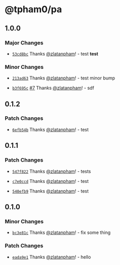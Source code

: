 # @tpham0/pa

## 1.0.0

### Major Changes

- [`53cd8bc`](https://github.com/zlatanpham/changesets-monorepo-testing/commit/53cd8bcceaa33a6975c71aabc51a723f579738fb) Thanks [@zlatanpham](https://github.com/zlatanpham)! - test **test**

### Minor Changes

- [`213ad63`](https://github.com/zlatanpham/changesets-monorepo-testing/commit/213ad635122c86bef67c928086514156577ce32e) Thanks [@zlatanpham](https://github.com/zlatanpham)! - test minor bump

* [`b3f695c`](https://github.com/zlatanpham/changesets-monorepo-testing/commit/b3f695c6a915d8e1f302e638b76c7e26d590511e) [#7](https://github.com/zlatanpham/changesets-monorepo-testing/pull/7) Thanks [@zlatanpham](https://github.com/zlatanpham)! - sdf

## 0.1.2

### Patch Changes

- [`6efb54b`](https://github.com/zlatanpham/changesets-monorepo-testing/commit/6efb54b5e0c60954666871abef2acfed97474d53) Thanks [@zlatanpham](https://github.com/zlatanpham)! - test

## 0.1.1

### Patch Changes

- [`547f822`](https://github.com/zlatanpham/changesets-monorepo-testing/commit/547f8225c2a3be83cac36c3f2bd5ac995661af80) Thanks [@zlatanpham](https://github.com/zlatanpham)! - tests

* [`c7e0ccd`](https://github.com/zlatanpham/changesets-monorepo-testing/commit/c7e0ccd3df6e965a6ed7e2c3d1352831676289ca) Thanks [@zlatanpham](https://github.com/zlatanpham)! - test

- [`540efb9`](https://github.com/zlatanpham/changesets-monorepo-testing/commit/540efb9e4332ee7e64e2363f36f35c3182b84dec) Thanks [@zlatanpham](https://github.com/zlatanpham)! - test

## 0.1.0

### Minor Changes

- [`bc3e81c`](https://github.com/zlatanpham/changesets-monorepo-testing/commit/bc3e81c1ec5ae19bef81fe108039da6f18ac0b17) Thanks [@zlatanpham](https://github.com/zlatanpham)! - fix some thing

### Patch Changes

- [`eada9e1`](https://github.com/zlatanpham/changesets-monorepo-testing/commit/eada9e1684d661a05f93744cb9e5223270db10de) Thanks [@zlatanpham](https://github.com/zlatanpham)! - hello
